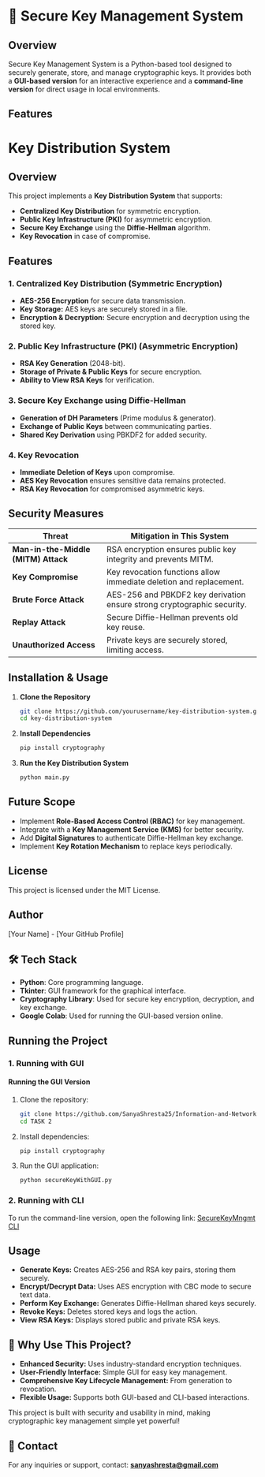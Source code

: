 # 🔐 Secure Key Management System

## Overview
Secure Key Management System is a Python-based tool designed to securely generate, store, and manage cryptographic keys. It provides both a **GUI-based version** for an interactive experience and a **command-line version** for direct usage in local environments.

## Features
# Key Distribution System

## Overview
This project implements a **Key Distribution System** that supports:
- **Centralized Key Distribution** for symmetric encryption.
- **Public Key Infrastructure (PKI)** for asymmetric encryption.
- **Secure Key Exchange** using the **Diffie-Hellman** algorithm.
- **Key Revocation** in case of compromise.

## Features
### 1. Centralized Key Distribution (Symmetric Encryption)
- **AES-256 Encryption** for secure data transmission.
- **Key Storage:** AES keys are securely stored in a file.
- **Encryption & Decryption:** Secure encryption and decryption using the stored key.

### 2. Public Key Infrastructure (PKI) (Asymmetric Encryption)
- **RSA Key Generation** (2048-bit).
- **Storage of Private & Public Keys** for secure encryption.
- **Ability to View RSA Keys** for verification.

### 3. Secure Key Exchange using Diffie-Hellman
- **Generation of DH Parameters** (Prime modulus & generator).
- **Exchange of Public Keys** between communicating parties.
- **Shared Key Derivation** using PBKDF2 for added security.

### 4. Key Revocation
- **Immediate Deletion of Keys** upon compromise.
- **AES Key Revocation** ensures sensitive data remains protected.
- **RSA Key Revocation** for compromised asymmetric keys.

## Security Measures
| **Threat** | **Mitigation in This System** |
|------------|------------------------------|
| **Man-in-the-Middle (MITM) Attack** | RSA encryption ensures public key integrity and prevents MITM. |
| **Key Compromise** | Key revocation functions allow immediate deletion and replacement. |
| **Brute Force Attack** | AES-256 and PBKDF2 key derivation ensure strong cryptographic security. |
| **Replay Attack** | Secure Diffie-Hellman prevents old key reuse. |
| **Unauthorized Access** | Private keys are securely stored, limiting access. |

## Installation & Usage
1. **Clone the Repository**
   ```bash
   git clone https://github.com/yourusername/key-distribution-system.git
   cd key-distribution-system
   ```
2. **Install Dependencies**
   ```bash
   pip install cryptography
   ```
3. **Run the Key Distribution System**
   ```bash
   python main.py
   ```

## Future Scope
- Implement **Role-Based Access Control (RBAC)** for key management.
- Integrate with a **Key Management Service (KMS)** for better security.
- Add **Digital Signatures** to authenticate Diffie-Hellman key exchange.
- Implement **Key Rotation Mechanism** to replace keys periodically.

## License
This project is licensed under the MIT License.

## Author
[Your Name] - [Your GitHub Profile]


## 🛠 Tech Stack
- **Python**: Core programming language.
- **Tkinter**: GUI framework for the graphical interface.
- **Cryptography Library**: Used for secure key encryption, decryption, and key exchange.
- **Google Colab**: Used for running the GUI-based version online.

## Running the Project

### 1. Running with GUI
#### Running the GUI Version 
1. Clone the repository:
   ```sh
   git clone https://github.com/SanyaShresta25/Information-and-Network-Security
   cd TASK 2
   ```
2. Install dependencies:
   ```sh
   pip install cryptography
   ```
3. Run the GUI application:
   ```sh
   python secureKeyWithGUI.py
   ```

### 2. Running with CLI
To run the command-line version, open the following link:
[SecureKeyMngmt CLI](https://colab.research.google.com/github/SanyaShresta25/Information-and-Network-Security/blob/main/TASK%202/SecureKeyMngmt.ipynb)

## Usage
- **Generate Keys:** Creates AES-256 and RSA key pairs, storing them securely.
- **Encrypt/Decrypt Data:** Uses AES encryption with CBC mode to secure text data.
- **Perform Key Exchange:** Generates Diffie-Hellman shared keys securely.
- **Revoke Keys:** Deletes stored keys and logs the action.
- **View RSA Keys:** Displays stored public and private RSA keys.

## 🚀 Why Use This Project?
- **Enhanced Security:** Uses industry-standard encryption techniques.
- **User-Friendly Interface:** Simple GUI for easy key management.
- **Comprehensive Key Lifecycle Management:** From generation to revocation.
- **Flexible Usage:** Supports both GUI-based and CLI-based interactions.

This project is built with security and usability in mind, making cryptographic key management simple yet powerful!

## 📧 Contact
For any inquiries or support, contact: **sanyashresta@gmail.com**

